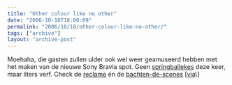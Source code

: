 ```yaml
---
title: "Other colour like no other"
date: "2006-10-18T18:00:09"
permalink: "2006/10/18/other-colour-like-no-other/"
tags: ["archive"]
layout: "archive-post"
---
```

Moehaha, die gasten zullen ulder ook wel weer geamuseerd hebben met het maken van de nieuwe Sony Bravia spot. Geen [springballekes](http://www.bravia-advert.com/balls/ "http://www.bravia-advert.com/balls/") deze keer, maar liters verf. Check de [reclame](http://www.bravia-advert.com/paint/thead/ "http://www.bravia-advert.com/paint/thead/") én de [bachten-de-scenes](http://www.bravia-advert.com/paint/behindthescenes/ "http://www.bravia-advert.com/paint/behindthescenes/") \[[via](http://www.neatorama.com/2006/10/18/new-bravia-ads-paintsplosion/ "http://www.neatorama.com/2006/10/18/new-bravia-ads-paintsplosion/")\]
